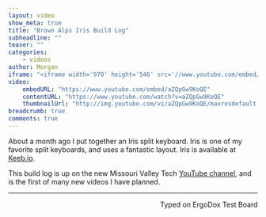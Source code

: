 ```yaml
---
layout: video
show_meta: true
title: "Brown Alps Iris Build Log"
subheadline: ""
teaser: ""
categories:
    - videos
author: Morgan
iframe: "<iframe width='970' height='546' src='//www.youtube.com/embed/aZQpGw9KoQE' frameborder='0' allowfullscreen></iframe>"
video:
    embedURL: "https://www.youtube.com/embed/aZQpGw9KoQE"
    contentURL: "https://www.youtube.com/watch?v=aZQpGw9KoQE"
    thumbnailUrl: "http://img.youtube.com/vi/aZQpGw9KoQE/maxresdefault.jpg"
breadcrumb: true
comments: true
---
```


About a month ago I put together an Iris split keyboard. Iris is one of my favorite split keyboards, and uses a fantastic layout. Iris is available at [Keeb.io](http://keeb.io).

This build log is up on the new Missouri Valley Tech [YouTube channel](https://www.youtube.com/channel/UCmvObmbEDqM3yamTB7AgBS ), and is the first of many new videos I have planned.

---
<p align="right">Typed on ErgoDox Test Board</p>
